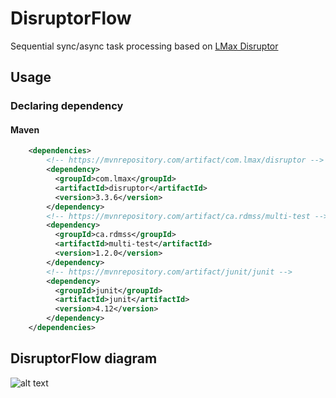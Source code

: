 # DisruptorFlow
Sequential sync/async task processing based on [LMax Disruptor](https://github.com/LMAX-Exchange/disruptor/blob/master/docs/Disruptor.docx)


## Usage

### Declaring dependency
#### Maven

```xml
    <dependencies>
        <!-- https://mvnrepository.com/artifact/com.lmax/disruptor -->
        <dependency>
          <groupId>com.lmax</groupId>
          <artifactId>disruptor</artifactId>
          <version>3.3.6</version>
        </dependency>
        <!-- https://mvnrepository.com/artifact/ca.rdmss/multi-test -->
        <dependency>
          <groupId>ca.rdmss</groupId>
          <artifactId>multi-test</artifactId>
          <version>1.2.0</version>
        </dependency>
        <!-- https://mvnrepository.com/artifact/junit/junit -->
        <dependency>
          <groupId>junit</groupId>
          <artifactId>junit</artifactId>
          <version>4.12</version>
        </dependency>
    </dependencies>
```


## DisruptorFlow diagram

![alt text](https://github.com/serhioms/DisruptorFlow/blob/master/result/DisruptorFlow%20Diagram.png)
